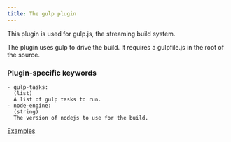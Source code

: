```yaml
---
title: The gulp plugin
---
```


This plugin is used for gulp.js, the streaming build system.

The plugin uses gulp to drive the build. It requires a gulpfile.js in
the root of the source.

### Plugin-specific keywords

    - gulp-tasks:
      (list)
      A list of gulp tasks to run.
    - node-engine:
      (string)
      The version of nodejs to use for the build.

[Examples](https://github.com/search?o=desc&q=filename%3Asnapcraft.yaml+%22plugin%3A+gulp%22+&s=indexed&type=Code&utf8=%E2%9C%93)